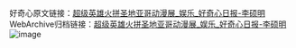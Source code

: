 好奇心原文链接：[超级英雄火拼圣地亚哥动漫展_娱乐_好奇心日报-李硕明](https://www.qdaily.com/articles/1635.html)
WebArchive归档链接：[超级英雄火拼圣地亚哥动漫展_娱乐_好奇心日报-李硕明](http://web.archive.org/web/20190623145952/https://www.qdaily.com/articles/1635.html)
![image](http://ww3.sinaimg.cn/large/007d5XDply1g3v4k2hbf8j30u04gu1ky)